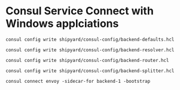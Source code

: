 # Consul Service Connect with Windows applciations 

```shell
consul config write shipyard/consul-config/backend-defaults.hcl
```

```shell
consul config write shipyard/consul-config/backend-resolver.hcl
```

```shell
consul config write shipyard/consul-config/backend-router.hcl
```

```shell
consul config write shipyard/consul-config/backend-splitter.hcl
```

```shell
consul connect envoy -sidecar-for backend-1 -bootstrap
```